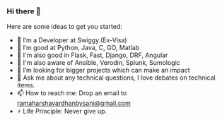 ### Hi there 👋

<!--
**brhvardhan/brhvardhan** is a ✨ _special_ ✨ repository because its `README.md` (this file) appears on your GitHub profile.
-->
Here are some ideas to get you started:

- 🔭 I’m a Developer at Swiggy.(Ex-Visa)
- 🌱 I’m good at Python, Java, C, GO, Matlab
- 🔭 I'm also good in Flask, Fast, Django, DRF, Angular
- 🔭 I'm also aware of Ansible, Verodin, Splunk, Sumologic
- 👯 I’m looking for bigger projects which can make an impact
- 💬 Ask me about any technical questions, I love debates on technical items.
- 📫 How to reach me: Drop an email to ramaharshavardhanbysani@gmail.com
- ⚡ Life Principle: Never give up.

